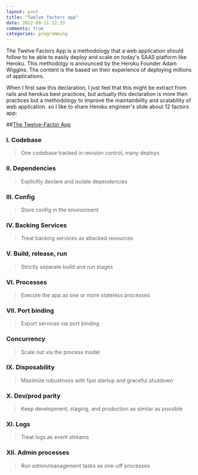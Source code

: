 ```yaml
---
layout: post
title: "Twelve factors app"
date: 2012-09-11 12:33
comments: true
categories: programming
---
```


The Twelve Factors App is a methodology that a web application should follow to be able to easily deploy and scale on today's SAAS platform like Heroku. This methodolgy is announced by the Heroku Founder Adam Wiggins. The content is the based on their experience of deploying millions of applications.

When I first saw this declaration, I just feel that this might be extract from rails and herokus best practices, but actually this declaration is more then practices but a methodology to improve the maintainbility and scalability of web application. so I like to share Heroku engineer's slide about 12 factors app:

<!-- more -->

<script async class="speakerdeck-embed" data-id="50254cb6af597c0002005bf3"
  data-ratio="1.3333333333333333" src="//speakerdeck.com/assets/embed.js"></script>

##[The Twelve-Factor App](http://www.12factor.net/)

### I. Codebase

> One codebase tracked in revision control, many deploys

### II. Dependencies

> Explicitly declare and isolate dependencies

### III. Config

> Store config in the environment

### IV. Backing Services

> Treat backing services as attacked resources

### V. Build, release, run

> Strictly separate build and run stages

### VI. Processes

> Execute the app as one or more stateless processes

### VII. Port binding

> Export services via port binding

### Concurrency

> Scale out via the process model

### IX. Disposability

> Maximize robustness with fast startup and graceful shutdown

### X. Dev/prod parity

> Keep development, staging, and production as similar as possible

### XI. Logs

> Treat logs as event streams

### XII. Admin processes

> Run admin/management tasks as one-off processes
